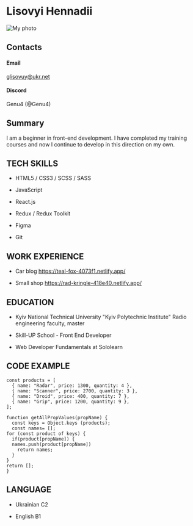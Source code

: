 # Lisovyi Hennadii
<image src="/assets/photo.jpg" alt="My photo">


## Contacts


#### Email
glisovuy@ukr.net


#### Discord
Genu4 (@Genu4)


## Summary
I am a beginner in front-end development. I have completed my training courses and now I continue to develop in this direction on my own.


## TECH SKILLS
* HTML5 / CSS3 / SCSS / SASS

* JavaScript

* React.js

* Redux / Redux Toolkit

* Figma

* Git


## WORK EXPERIENCE

* Car blog https://teal-fox-4073f1.netlify.app/

* Small shop https://rad-kringle-418e40.netlify.app/


## EDUCATION


* Kyiv National Technical University "Kyiv Polytechnic Institute" Radio engineering faculty, master


* Skill-UP School - Front End Developer


* Web Developer Fundamentals at Sololearn


## CODE EXAMPLE


```
const products = [
  { name: "Radar", price: 1300, quantity: 4 },
  { name: "Scanner", price: 2700, quantity: 3 },
  { name: "Droid", price: 400, quantity: 7 },
  { name: "Grip", price: 1200, quantity: 9 },
];

function getAllPropValues(propName) {
  const keys = Object.keys (products);
  const names= [];
for (const product of keys) {
  if(product[propName]) {
  names.push(product[propName])
    return names;
  }
}
return [];
}
```


## LANGUAGE


* Ukrainian C2
    
* English B1